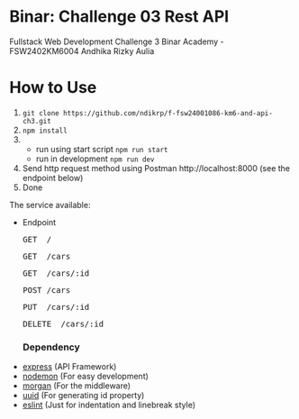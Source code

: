 # Binar: Challenge 03 Rest API 
Fullstack Web Development Challenge 3 Binar Academy - FSW2402KM6004 Andhika Rizky Aulia  
# How to Use
1. `git clone https://github.com/ndikrp/f-fsw24001086-km6-and-api-ch3.git`
2. `npm install`
3. - run using start script
      `npm run start`
   - run in development
      `npm run dev`
4. Send http request method using Postman http://localhost:8000 (see the endpoint below)
5. Done

The service available:

- Endpoint
  <pre>GET  /</pre>
  <pre>GET  /cars</pre>
  <pre>GET  /cars/:id</pre>
  <pre>POST /cars</pre>
  <pre>PUT  /cars/:id</pre>
  <pre>DELETE  /cars/:id</pre>

  ### Dependency
* [express](https://www.npmjs.com/package/express) (API Framework)
* [nodemon](https://www.npmjs.com/package/nodemon) (For easy development)
* [morgan](https://www.npmjs.com/package/morgan) (For the middleware)
* [uuid](https://www.npmjs.com/package/uuid) (For generating id property)
* [eslint](https://www.npmjs.com/package/eslint) (Just for indentation and linebreak style)

